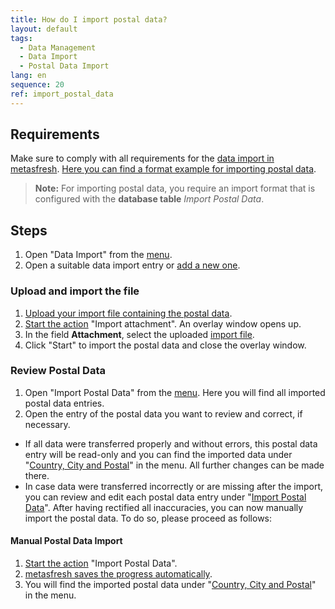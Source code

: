 ```yaml
---
title: How do I import postal data?
layout: default
tags:
  - Data Management
  - Data Import
  - Postal Data Import
lang: en
sequence: 20
ref: import_postal_data
---
```


## Requirements
Make sure to comply with all requirements for the [data import in metasfresh](Data_import_metasfresh). [Here you can find a format example for importing postal data](Import_format_example_postal_data).
 >**Note:** For importing postal data, you require an import format that is configured with the **database table** *Import Postal Data*.

## Steps
1. Open "Data Import" from the [menu](Menu).
1. Open a suitable data import entry or [add a new one](Add_new_data_import_entry).

### Upload and import the file
1. [Upload your import file containing the postal data](File_handling).
1. [Start the action](StartAction#actions-menu) "Import attachment". An overlay window opens up.
1. In the field **Attachment**, select the uploaded [import file](Import_file_useful_tips).
1. Click "Start" to import the postal data and close the overlay window.

### Review Postal Data
1. Open "Import Postal Data" from the [menu](Menu). Here you will find all imported postal data entries.
1. Open the entry of the postal data you want to review and correct, if necessary.
 - If all data were transferred properly and without errors, this postal data entry will be read-only and you can find the imported data under "[Country, City and Postal](Menu)" in the menu. All further changes can be made there.
 - In case data were transferred incorrectly or are missing after the import, you can review and edit each postal data entry under "[Import Postal Data](Menu)". After having rectified all inaccuracies, you can now manually import the postal data. To do so, please proceed as follows:

#### Manual Postal Data Import
1. [Start the action](StartAction#actions-menu) "Import Postal Data".
1. [metasfresh saves the progress automatically](Saveindicator).
1. You will find the imported postal data under "[Country, City and Postal](Menu)" in the menu.
